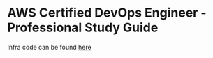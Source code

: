 # AWS Certified DevOps Engineer - Professional Study Guide

Infra code can be found [here](https://github.com/Davinpidoto/aws-devops-cert-infra)
